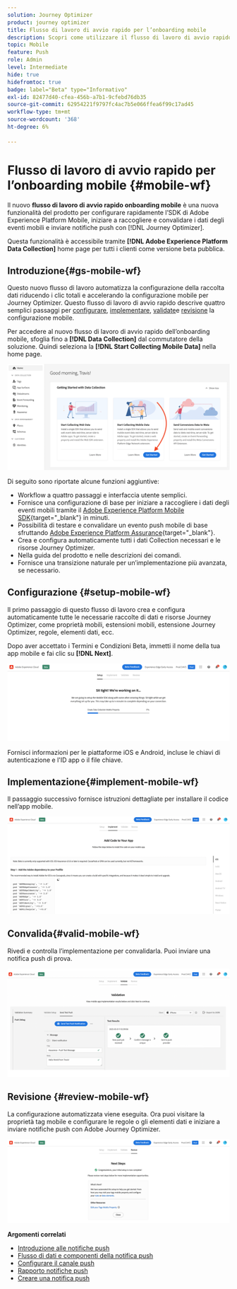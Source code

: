```yaml
---
solution: Journey Optimizer
product: journey optimizer
title: Flusso di lavoro di avvio rapido per l’onboarding mobile
description: Scopri come utilizzare il flusso di lavoro di avvio rapido per l’onboarding mobile
topic: Mobile
feature: Push
role: Admin
level: Intermediate
hide: true
hidefromtoc: true
badge: label="Beta" type="Informativo"
exl-id: 82477d40-cfea-456b-a7b1-9cfebd76db35
source-git-commit: 62954221f9797fc4ac7b5e066ffea6f99c17ad45
workflow-type: tm+mt
source-wordcount: '368'
ht-degree: 6%

---
```


# Flusso di lavoro di avvio rapido per l’onboarding mobile {#mobile-wf}

Il nuovo **flusso di lavoro di avvio rapido onboarding mobile** è una nuova funzionalità del prodotto per configurare rapidamente l’SDK di Adobe Experience Platform Mobile, iniziare a raccogliere e convalidare i dati degli eventi mobili e inviare notifiche push con [!DNL Journey Optimizer].

Questa funzionalità è accessibile tramite **[!DNL Adobe Experience Platform Data Collection]** home page per tutti i clienti come versione beta pubblica.

## Introduzione{#gs-mobile-wf}

Questo nuovo flusso di lavoro automatizza la configurazione della raccolta dati riducendo i clic totali e accelerando la configurazione mobile per Journey Optimizer. Questo flusso di lavoro di avvio rapido descrive quattro semplici passaggi per [configurare](##setup-mobile-wf), [implementare](#implement-mobile-wf), [validate](#valid-mobile-wf)e [revisione](#review-mobile-wf) la configurazione mobile.

Per accedere al nuovo flusso di lavoro di avvio rapido dell’onboarding mobile, sfoglia fino a **[!DNL Data Collection]** dal commutatore della soluzione. Quindi seleziona la **[!DNL Start Collecting Mobile Data]** nella home page.

![](assets/mobile-wf-home.png)

Di seguito sono riportate alcune funzioni aggiuntive:

* Workflow a quattro passaggi e interfaccia utente semplici.
* Fornisce una configurazione di base per iniziare a raccogliere i dati degli eventi mobili tramite il [Adobe Experience Platform Mobile SDK](https://developer.adobe.com/client-sdks/documentation/){target="_blank"} in minuti.
* Possibilità di testare e convalidare un evento push mobile di base sfruttando [Adobe Experience Platform Assurance](https://experienceleague.adobe.com/docs/experience-platform/assurance/home.html){target="_blank"}.
* Crea e configura automaticamente tutti i dati Collection necessari e le risorse Journey Optimizer.
* Nella guida del prodotto e nelle descrizioni dei comandi.
* Fornisce una transizione naturale per un’implementazione più avanzata, se necessario.

## Configurazione {#setup-mobile-wf}

Il primo passaggio di questo flusso di lavoro crea e configura automaticamente tutte le necessarie raccolte di dati e risorse Journey Optimizer, come proprietà mobili, estensioni mobili, estensione Journey Optimizer, regole, elementi dati, ecc.

Dopo aver accettato i Termini e Condizioni Beta, immetti il nome della tua app mobile e fai clic su **[!DNL Next]**.

![](assets/mobile-wf-setup.png)

Fornisci informazioni per le piattaforme iOS e Android, incluse le chiavi di autenticazione e l&#39;ID app o il file chiave.

## Implementazione{#implement-mobile-wf}

Il passaggio successivo fornisce istruzioni dettagliate per installare il codice nell’app mobile.

![](assets/mobile-wf-add-code.png)


## Convalida{#valid-mobile-wf}

Rivedi e controlla l’implementazione per convalidarla. Puoi inviare una notifica push di prova.

![](assets/mobile-wf-valid.png)


## Revisione {#review-mobile-wf}

La configurazione automatizzata viene eseguita. Ora puoi visitare la proprietà tag mobile e configurare le regole o gli elementi dati e iniziare a inviare notifiche push con Adobe Journey Optimizer.

![](assets/mobile-wf-done.png)


**Argomenti correlati**

* [Introduzione alle notifiche push](get-started-push.md)
* [Flusso di dati e componenti della notifica push](push-gs.md)
* [Configurare il canale push](push-configuration.md)
* [Rapporto notifiche push](../reports/journey-global-report.md#push-global)
* [Creare una notifica push](create-push.md)
